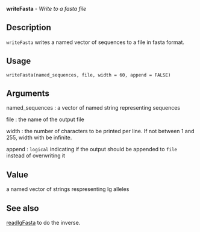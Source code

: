 





**writeFasta** - *Write to a fasta file*

Description
--------------------

`writeFasta` writes a named vector of sequences to a file in fasta
format.


Usage
--------------------
```
writeFasta(named_sequences, file, width = 60, append = FALSE)
```

Arguments
-------------------

named_sequences
:   a vector of named string representing sequences

file
:   the name of the output file

width
:   the number of characters to be printed per line.
If not between 1 and 255, width with be infinite.

append
:   `logical` indicating if the output should be
appended to `file` instead of overwriting it




Value
-------------------

a named vector of strings respresenting Ig alleles




See also
-------------------

[readIgFasta](readIgFasta.md) to do the inverse.



